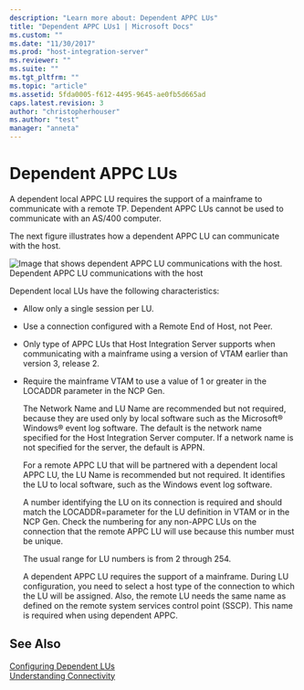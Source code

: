 ```yaml
---
description: "Learn more about: Dependent APPC LUs"
title: "Dependent APPC LUs1 | Microsoft Docs"
ms.custom: ""
ms.date: "11/30/2017"
ms.prod: "host-integration-server"
ms.reviewer: ""
ms.suite: ""
ms.tgt_pltfrm: ""
ms.topic: "article"
ms.assetid: 5fda0005-f612-4495-9645-ae0fb5d665ad
caps.latest.revision: 3
author: "christopherhouser"
ms.author: "test"
manager: "anneta"
---
```

# Dependent APPC LUs
A dependent local APPC LU requires the support of a mainframe to communicate with a remote TP. Dependent APPC LUs cannot be used to communicate with an AS/400 computer.  
  
 The next figure illustrates how a dependent APPC LU can communicate with the host.  
  
 ![Image that shows dependent APPC LU communications with the host.](../core/media/srvc07.gif "srvc07")  
Dependent APPC LU communications with the host  
  
 Dependent local LUs have the following characteristics:  
  
- Allow only a single session per LU.  
  
- Use a connection configured with a Remote End of Host, not Peer.  
  
- Only type of APPC LUs that Host Integration Server supports when communicating with a mainframe using a version of VTAM earlier than version 3, release 2.  
  
- Require the mainframe VTAM to use a value of 1 or greater in the LOCADDR parameter in the NCP Gen.  
  
  The Network Name and LU Name are recommended but not required, because they are used only by local software such as the Microsoft® Windows® event log software. The default is the network name specified for the Host Integration Server computer. If a network name is not specified for the server, the default is APPN.  
  
  For a remote APPC LU that will be partnered with a dependent local APPC LU, the LU Name is recommended but not required. It identifies the LU to local software, such as the Windows event log software.  
  
  A number identifying the LU on its connection is required and should match the LOCADDR=parameter for the LU definition in VTAM or in the NCP Gen. Check the numbering for any non-APPC LUs on the connection that the remote APPC LU will use because this number must be unique.  
  
  The usual range for LU numbers is from 2 through 254.  
  
  A dependent APPC LU requires the support of a mainframe. During LU configuration, you need to select a host type of the connection to which the LU will be assigned. Also, the remote LU needs the same name as defined on the remote system services control point (SSCP). This name is required when using dependent APPC.  
  
## See Also  
 [Configuring Dependent LUs](../core/configuring-dependent-lus2.md)   
 [Understanding Connectivity](../core/understanding-connectivity1.md)
